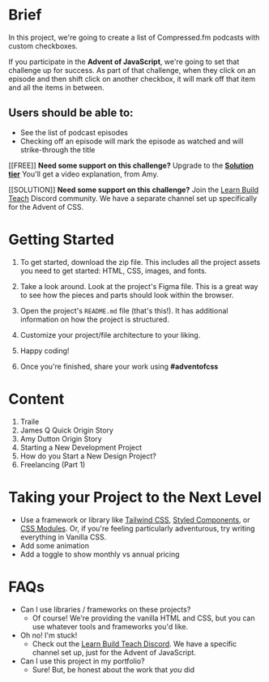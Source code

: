 # **Brief**

In this project, we're going to create a list of Compressed.fm podcasts with custom checkboxes.

If you participate in the **Advent of JavaScript**, we're going to set that challenge up for success. As part of that challenge, when they click on an episode and then shift click on another checkbox, it will mark off that item and all the items in between.

## **Users should be able to:**

- See the list of podcast episodes
- Checking off an episode will mark the episode as watched and will strike-through the title

[[FREE]] **Need some support on this challenge?** Upgrade to the **[Solution tier](http://adventofcss.com/)** You'll get a video explanation, from Amy.

[[SOLUTION]] **Need some support on this challenge?** Join the [Learn Build Teach](http://learnbuildteach.com/) Discord community. We have a separate channel set up specifically for the Advent of CSS.

# **Getting Started**

1. To get started, download the zip file. This includes all the project assets you need to get started: HTML, CSS, images, and fonts.
2. Take a look around. Look at the project's Figma file. This is a great way to see how the pieces and parts should look within the browser.
3. Open the project's `README.md` file (that's this!). It has additional information on how the project is structured.
4. Customize your project/file architecture to your liking.
5. Happy coding!

6. Once you're finished, share your work using **#adventofcss**

# Content

1. Traile
2. James Q Quick Origin Story
3. Amy Dutton Origin Story
4. Starting a New Development Project
5. How do you Start a New Design Project?
6. Freelancing (Part 1)

# Taking your Project to the Next Level

- Use a framework or library like [Tailwind CSS](https://tailwindcss.com/), [Styled Components](https://styled-components.com/), or [CSS Modules](https://github.com/css-modules/css-modules). Or, if you're feeling particularly adventurous, try writing everything in Vanilla CSS.
- Add some animation
- Add a toggle to show monthly vs annual pricing

# **FAQs**

- Can I use libraries / frameworks on these projects?
  - Of course! We're providing the vanilla HTML and CSS, but you can use whatever tools and frameworks you'd like.
- Oh no! I'm stuck!
  - Check out the [Learn Build Teach Discord](http://learnbuildteach.com). We have a specific channel set up, just for the Advent of JavaScript.
- Can I use this project in my portfolio?
  - Sure! But, be honest about the work that _you_ did
